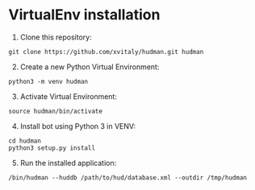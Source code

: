 # VirtualEnv installation

  1. Clone this repository:
  ```
  git clone https://github.com/xvitaly/hudman.git hudman
  ```
  2. Create a new Python Virtual Environment:
  ```
  python3 -m venv hudman
  ```
  3. Activate Virtual Environment:
  ```
  source hudman/bin/activate
  ```
  4. Install bot using Python 3 in VENV:
  ```
  cd hudman
  python3 setup.py install
  ```
  5. Run the installed application:
  ```
  /bin/hudman --huddb /path/to/hud/database.xml --outdir /tmp/hudman
  ```
